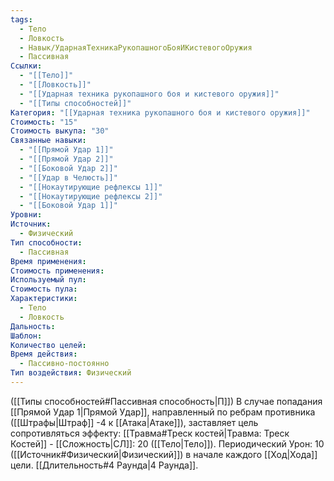 ```yaml
---
tags:
  - Тело
  - Ловкость
  - Навык/УдарнаяТехникаРукопашногоБояИКистевогоОружия
  - Пассивная
Ссылки:
  - "[[Тело]]"
  - "[[Ловкость]]"
  - "[[Ударная техника рукопашного боя и кистевого оружия]]"
  - "[[Типы способностей]]"
Категория: "[[Ударная техника рукопашного боя и кистевого оружия]]"
Стоимость: "15"
Стоимость выкупа: "30"
Связанные навыки:
  - "[[Прямой Удар 1]]"
  - "[[Прямой Удар 2]]"
  - "[[Боковой Удар 2]]"
  - "[[Удар в Челюсть]]"
  - "[[Нокаутирующие рефлексы 1]]"
  - "[[Нокаутирующие рефлексы 2]]"
  - "[[Боковой Удар 1]]"
Уровни: 
Источник:
  - Физический
Тип способности:
  - Пассивная
Время применения: 
Стоимость применения: 
Используемый пул: 
Стоимость пула: 
Характеристики:
  - Тело
  - Ловкость
Дальность: 
Шаблон: 
Количество целей: 
Время действия:
  - Пассивно-постоянно
Тип воздействия: Физический
---
```

([[Типы способностей#Пассивная способность|П]]) В случае попадания [[Прямой Удар 1|Прямой Удар]], направленный по ребрам противника ([[Штрафы|Штраф]] -4 к [[Атака|Атаке]]), заставляет цель сопротивляться эффекту:  [[Травма#Треск костей|Травма: Треск Костей]] - [[Сложность|СЛ]]: 20 ([[Тело|Тело]]). Периодический Урон: 10 ([[Источник#Физический|Физический]]) в начале каждого [[Ход|Хода]] цели. [[Длительность#4 Раунда|4 Раунда]].